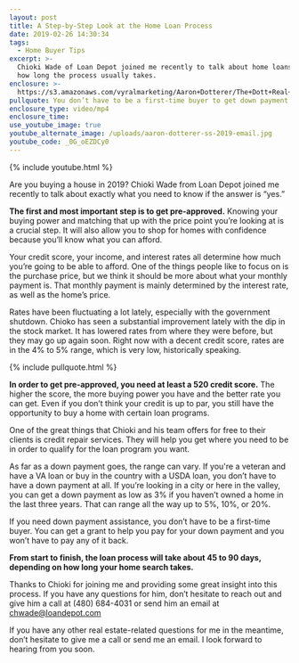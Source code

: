 ```yaml
---
layout: post
title: A Step-by-Step Look at the Home Loan Process
date: 2019-02-26 14:30:34
tags:
  - Home Buyer Tips
excerpt: >-
  Chioki Wade of Loan Depot joined me recently to talk about home loans. Here’s
  how long the process usually takes.
enclosure: >-
  https://s3.amazonaws.com/vyralmarketing/Aaron+Dotterer/The+Dott+Real+Estate+Group-+A+Step-by-Step+Look+at+the+Home+Loan+Process.mp4
pullquote: You don’t have to be a first-time buyer to get down payment assistance.
enclosure_type: video/mp4
enclosure_time:
use_youtube_image: true
youtube_alternate_image: /uploads/aaron-dotterer-ss-2019-email.jpg
youtube_code: _0G_oEZDCy0
---
```


{% include youtube.html %}

Are you buying a house in 2019? Chioki Wade from Loan Depot joined me recently to talk about exactly what you need to know if the answer is “yes.”

**The first and most important step is to get pre-approved.** Knowing your buying power and matching that up with the price point you’re looking at is a crucial step. It will also allow you to shop for homes with confidence because you’ll know what you can afford.

Your credit score, your income, and interest rates all determine how much you’re going to be able to afford. One of the things people like to focus on is the purchase price, but we think it should be more about what your monthly payment is. That monthly payment is mainly determined by the interest rate, as well as the home’s price.&nbsp;

Rates have been fluctuating a lot lately, especially with the government shutdown. Chioko has seen a substantial improvement lately with the dip in the stock market. It has lowered rates from where they were before, but they may go up again soon. Right now with a decent credit score, rates are in the 4% to 5% range, which is very low, historically speaking.

{% include pullquote.html %}

**In order to get pre-approved, you need at least a 520 credit score.** The higher the score, the more buying power you have and the better rate you can get. Even if you don’t think your credit is up to par, you still have the opportunity to buy a home with certain loan programs.&nbsp;

One of the great things that Chioki and his team offers for free to their clients is credit repair services. They will help you get where you need to be in order to qualify for the loan program you want.

As far as a down payment goes, the range can vary. If you're a veteran and have a VA loan or buy in the country with a USDA loan, you don’t have to have a down payment at all. If you’re looking in a city or here in the valley, you can get a down payment as low as 3% if you haven’t owned a home in the last three years. That can range all the way up to 5%, 10%, or 20%.

If you need down payment assistance, you don’t have to be a first-time buyer. You can get a grant to help you pay for your down payment and you won’t have to pay any of it back.

**From start to finish, the loan process will take about 45 to 90 days, depending on how long your home search takes.**

Thanks to Chioki for joining me and providing some great insight into this process. If you have any questions for him, don’t hesitate to reach out and give him a call at (480) 684-4031 or send him an email at [chwade@loandepot.com](mailto:chwade@loandepot.com)

If you have any other real estate-related questions for me in the meantime, don’t hesitate to give me a call or send me an email. I look forward to hearing from you soon.